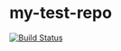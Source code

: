 # my-test-repo

[![Build Status](https://travis-ci.com/hmiyake/my-test-repo.svg?branch=main)](https://travis-ci.com/hmiyake/my-test-repo)
